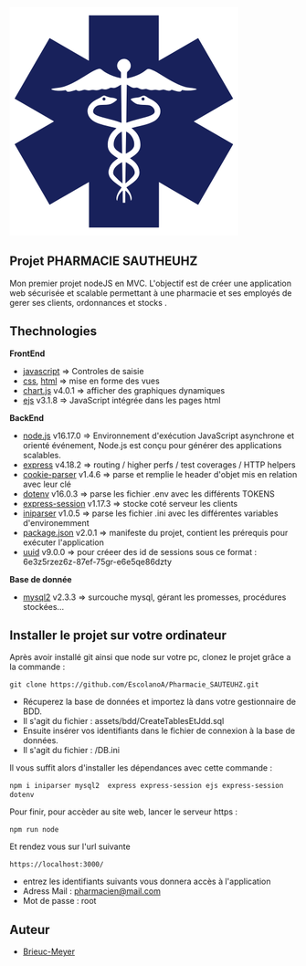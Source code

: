 ![This is an image](/assets/img/Logoheadertransparent.svg)

## Projet PHARMACIE SAUTHEUHZ
Mon premier projet nodeJS en MVC. 
L'objectif est de créer une application web sécurisée et scalable permettant à une pharmacie et ses employés de gerer ses clients, ordonnances et stocks .

## Thechnologies 
**FrontEnd**    
- [javascript](https://developer.mozilla.org/fr/docs/Web/JavaScript) => Controles de saisie
- [css](https://developer.mozilla.org/fr/docs/Web/CSS), [html](https://developer.mozilla.org/fr/docs/Web/HTML) => mise en forme des vues 
- [chart.js](https://www.chartjs.org/) v4.0.1 => afficher des graphiques dynamiques
- [ejs](https://ejs.co/#:~:text=GET%20STARTED-,What%20is%20EJS%3F,-What%20is%20the) v3.1.8 => JavaScript intégrée dans les pages html

**BackEnd**   
- [node.js](https://nodejs.org/fr/about/#a-propos-de-node-js) v16.17.0 => Environnement d'exécution JavaScript asynchrone et orienté événement, Node.js est conçu pour générer des applications scalables.
- [express](https://expressjs.com/fr/guide/routing.html) v4.18.2 => routing / higher perfs / test coverages / HTTP helpers
- [cookie-parser](https://expressjs.com/en/resources/middleware/cookie-parser.html) v1.4.6 => parse et remplie le header d'objet mis en relation avec leur clé
- [dotenv](https://www.npmjs.com/package/dotenv#:~:text=logic%20in%20JavaScript.-,dotenv,-Dotenv%20is%20a) v16.0.3 => parse les fichier .env avec les différents TOKENS
- [express-session](https://www.npmjs.com/package/express-session) v1.17.3 => stocke coté serveur les clients
- [iniparser](https://www.npmjs.com/package/iniparser) v1.0.5 => parse les fichier .ini avec les différentes variables d'environemment 
- [package.json](https://docs.npmjs.com/cli/v9/configuring-npm/package-json) v2.0.1 => manifeste du projet, contient les prérequis pour exécuter l'application
- [uuid](https://www.npmjs.com/package/uuid)  v9.0.0 => pour créeer des id de sessions sous ce format : 6e3z5rzez6z-87ef-75gr-e6e5qe86dzty

**Base de donnée**  
- [mysql2](https://www.npmjs.com/package/mysql2) v2.3.3 => surcouche mysql, gérant les promesses, procédures stockées...


## Installer le projet sur votre ordinateur

Après avoir installé git ainsi que node sur votre pc, clonez le projet grâce a la commande : 
```
git clone https://github.com/EscolanoA/Pharmacie_SAUTEUHZ.git
```

- Récuperez la base de données et importez là dans votre gestionnaire de BDD.  
- Il s'agit du fichier : assets/bdd/CreateTablesEtJdd.sql
- Ensuite insérer vos identifiants dans le fichier de connexion à la base de données.
- Il s'agit du fichier : /DB.ini

Il vous suffit alors d'installer les dépendances avec cette commande : 
```
npm i iniparser mysql2  express express-session ejs express-session dotenv 
```
Pour finir, pour accèder au site web, lancer le serveur https : 
``` 
npm run node
```
Et rendez vous sur l'url suivante
``` 
https://localhost:3000/
```
- entrez les identifiants suivants vous donnera accès à l'application
- Adress Mail : pharmacien@mail.com 
- Mot de passe : root

## Auteur
- [Brieuc-Meyer](https://github.com/Brieuc-Meyer)
